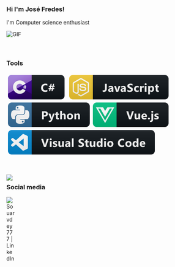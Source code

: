 ### Hi I'm José Fredes!
I'm Computer science enthusiast
 

<div aling="center">
 <img  alt="GIF" src="https://media3.giphy.com/media/jdFm2bcWlj4EUVCpc0/giphy.gif?cid=ecf05e47j569uca3a5zlgt7mydb3jvr50umwe2o9w9kwo3qn&rid=giphy.gif&ct=g" />
</div>
 </br>
</br>

### Tools
<p aling= "center">
<img src="https://raw.githubusercontent.com/8bithemant/8bithemant/master/svg/dev/languages/csharp.svg"alt="Twitter" style="vertical-align:top; margin:4px">
<img src="https://raw.githubusercontent.com/8bithemant/8bithemant/master/svg/dev/languages/js.svg" alt="Twitter" style="vertical-align:top; margin:4px"><img src="https://raw.githubusercontent.com/8bithemant/8bithemant/master/svg/dev/languages/python.svg" alt="Twitter" style="vertical-align:top; margin:4px"><img src="https://raw.githubusercontent.com/8bithemant/8bithemant/master/svg/dev/frameworks/vue.svg" alt="Twitter" style="vertical-align:top; margin:4px"><img src="https://raw.githubusercontent.com/8bithemant/8bithemant/master/svg/dev/tools/visualstudio_code.svg" alt="Twitter" style="vertical-align:top; margin:4px">
</p>


</br>
</br>
<img align="left" src="https://github-readme-stats.vercel.app/api?username=JoseFredes&show_icons=true&theme=dracula" />

### Social media

[<img align="left" alt="Souarvdey777 | LinkedIn" width="22px" src="https://cdn.jsdelivr.net/npm/simple-icons@v3/icons/linkedin.svg"  color="white"/>][linkedin]

[linkedin]: https://www.linkedin.com/in/jos%C3%A9-fredes-615071173/










